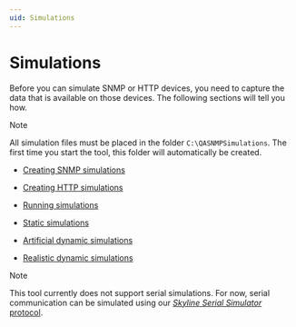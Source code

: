 ```yaml
---
uid: Simulations
---
```


# Simulations

Before you can simulate SNMP or HTTP devices, you need to capture the data that is available on those devices. The following sections will tell you how.

> [!NOTE]
> All simulation files must be placed in the folder `C:\QASNMPSimulations`. The first time you start the tool, this folder will automatically be created.

- [Creating SNMP simulations](xref:Creating_SNMP_simulations)

- [Creating HTTP simulations](xref:Creating_HTTP_simulations)

- [Running simulations](xref:Running_simulations)

- [Static simulations](xref:Static_simulations)

- [Artificial dynamic simulations](xref:Artificial_dynamic_simulations)

- [Realistic dynamic simulations](xref:Realistic_dynamic_simulations)

> [!NOTE]
> This tool currently does not support serial simulations. For now, serial communication can be simulated using our [*Skyline Serial Simulator* protocol](https://catalog.dataminer.services/details/b5130a4e-b05b-449b-9c5a-2cc65ab62948).
